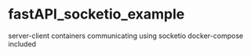 # fastAPI_socketio_example
server-client containers communicating using socketio docker-compose included
